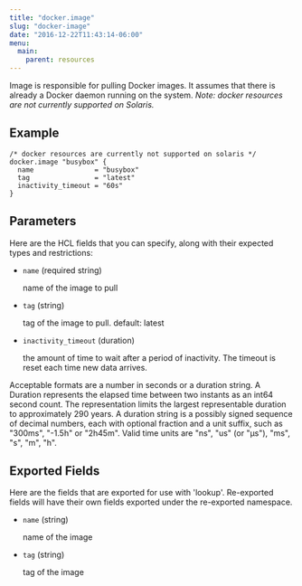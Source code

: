 ```yaml
---
title: "docker.image"
slug: "docker-image"
date: "2016-12-22T11:43:14-06:00"
menu:
  main:
    parent: resources
---
```



Image is responsible for pulling Docker images. It assumes that there is
already a Docker daemon running on the system.
*Note: docker resources are not currently supported on Solaris.*


## Example

```hcl
/* docker resources are currently not supported on solaris */
docker.image "busybox" {
  name               = "busybox"
  tag                = "latest"
  inactivity_timeout = "60s"
}

```


## Parameters

Here are the HCL fields that you can specify, along with their expected types
and restrictions:


- `name` (required string)

  name of the image to pull

- `tag` (string)

  tag of the image to pull. default: latest

- `inactivity_timeout` (duration)

  the amount of time to wait after a period of inactivity. The timeout is
reset each time new data arrives.

Acceptable formats are a number in seconds or a duration string. A Duration
represents the elapsed time between two instants as an int64 second count.
The representation limits the largest representable duration to approximately
290 years. A duration string is a possibly signed sequence of decimal numbers,
each with optional fraction and a unit suffix, such as "300ms", "-1.5h" or
"2h45m". Valid time units are "ns", "us" (or "µs"), "ms", "s", "m", "h".


## Exported Fields

Here are the fields that are exported for use with 'lookup'.  Re-exported fields
will have their own fields exported under the re-exported namespace.


- `name` (string)

  name of the image
 
- `tag` (string)

  tag of the image
  

